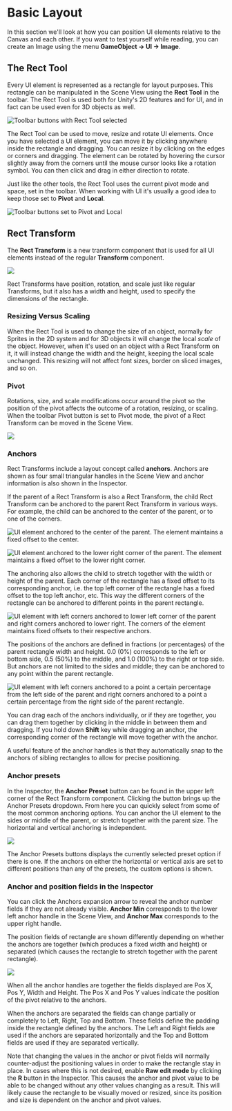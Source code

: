 Basic Layout
============
In this section we'll look at how you can position UI elements relative to the Canvas and each other. If you want to test yourself while reading, you can create an Image using the menu __GameObject -> UI -> Image__.

## The Rect Tool
Every UI element is represented as a rectangle for layout purposes. This rectangle can be manipulated in the Scene View using the __Rect Tool__ in the toolbar. The Rect Tool is used both for Unity's 2D features and for UI, and in fact can be used even for 3D objects as well.

![Toolbar buttons with Rect Tool selected](../uploads/Main/GUI_Rect_Tool_Button.png)

The Rect Tool can be used to move, resize and rotate UI elements. Once you have selected a UI element, you can move it by clicking anywhere inside the rectangle and dragging. You can resize it by clicking on the edges or corners and dragging. The element can be rotated by hovering the cursor slightly away from the corners until the mouse cursor looks like a rotation symbol. You can then click and drag in either direction to rotate.

Just like the other tools, the Rect Tool uses the current pivot mode and space, set in the toolbar. When working with UI it's usually a good idea to keep those set to **Pivot** and **Local**.

![Toolbar buttons set to Pivot and Local](../uploads/Main/GUI_Pivot_Local_Buttons.png)

## Rect Transform
The __Rect Transform__ is a new transform component that is used for all UI elements instead of the regular __Transform__ component. 

![](../uploads/Main/UI_RectTransform.png)

Rect Transforms have position, rotation, and scale just like regular Transforms, but it also has a width and height, used to specify the dimensions of the rectangle.

### Resizing Versus Scaling
When the Rect Tool is used to change the size of an object, normally for Sprites in the 2D system and for 3D objects it will change the local _scale_ of the object. However, when it's used on an object with a Rect Transform on it, it will instead change the width and the height, keeping the local scale unchanged. This resizing will not affect font sizes, border on sliced images, and so on.

### Pivot
Rotations, size, and scale modifications occur around the pivot so the position of the pivot affects the outcome of a rotation, resizing, or scaling. When the toolbar Pivot button is set to Pivot mode, the pivot of a Rect Transform can be moved in the Scene View.

![](../uploads/Main/UI_PivotRotate.png)


### Anchors
Rect Transforms include a layout concept called __anchors__. Anchors are shown as four small triangular handles in the Scene View and anchor information is also shown in the Inspector.

If the parent of a Rect Transform is also a Rect Transform, the child Rect Transform can be anchored to the parent Rect Transform in various ways. For example, the child can be anchored to the center of the parent, or to one of the corners.

![UI element anchored to the center of the parent. The element maintains a fixed offset to the center.](../uploads/Main/UI_Anchored1.gif)

![UI element anchored to the lower right corner of the parent. The element maintains a fixed offset to the lower right corner.](../uploads/Main/UI_Anchored2.gif)

The anchoring also allows the child to stretch together with the width or height of the parent. Each corner of the rectangle has a fixed offset to its corresponding anchor, i.e. the top left corner of the rectangle has a fixed offset to the top left anchor, etc. This way the different corners of the rectangle can be anchored to different points in the parent rectangle.

![UI element with left corners anchored to lower left corner of the parent and right corners anchored to lower right. The corners of the element maintains fixed offsets to their respective anchors.](../uploads/Main/UI_Anchored3.gif)

The positions of the anchors are defined in fractions (or percentages) of the parent rectangle width and height. 0.0 (0%) corresponds to the left or bottom side, 0.5 (50%) to the middle, and 1.0 (100%) to the right or top side. But anchors are not limited to the sides and middle; they can be anchored to any point within the parent rectangle.

![UI element with left corners anchored to a point a certain percentage from the left side of the parent and right corners anchored to a point a certain percentage from the right side of the parent rectangle.](../uploads/Main/UI_Anchored4.gif)

You can drag each of the anchors individually, or if they are together, you can drag them together by clicking in the middle in between them and dragging. If you hold down __Shift__ key while dragging an anchor, the corresponding corner of the rectangle will move together with the anchor.

A useful feature of the anchor handles is that they automatically snap to the anchors of sibling rectangles to allow for precise positioning.


### Anchor presets

In the Inspector, the __Anchor Preset__ button can be found in the upper left corner of the Rect Transform component. Clicking the button brings up the Anchor Presets dropdown. From here you can quickly select from some of the most common anchoring options. You can anchor the UI element to the sides or middle of the parent, or stretch together with the parent size. The horizontal and vertical anchoring is independent.

![](../uploads/Main/UI_AnchorPreset.png)

The Anchor Presets buttons displays the currently selected preset option if there is one. If the anchors on either the horizontal or vertical axis are set to different positions than any of the presets, the custom options is shown.


### Anchor and position fields in the Inspector

You can click the Anchors expansion arrow to reveal the anchor number fields if they are not already visible. __Anchor Min__ corresponds to the lower left anchor handle in the Scene View, and __Anchor Max__ corresponds to the upper right handle.

The position fields of rectangle are shown differently depending on whether the anchors are together (which produces a fixed width and height) or separated (which causes the rectangle to stretch together with the parent rectangle).

![](../uploads/Main/UI_RectTransform.png)

When all the anchor handles are together the fields displayed are Pos X, Pos Y, Width and Height. The Pos X and Pos Y values indicate the position of the pivot relative to the anchors.

When the anchors are separated the fields can change partially or completely to Left, Right, Top and Bottom. These fields define the padding inside the rectangle defined by the anchors. The Left and Right fields are used if the anchors are separated horizontally and the Top and Bottom fields are used if they are separated vertically.

Note that changing the values in the anchor or pivot fields will normally counter-adjust the positioning values in order to make the rectangle stay in place. In cases where this is not desired, enable __Raw edit mode__ by clicking the __R__ button in the Inspector. This causes the anchor and pivot value to be able to be changed without any other values changing as a result. This will likely cause the rectangle to be visually moved or resized, since its position and size is dependent on the anchor and pivot values.

